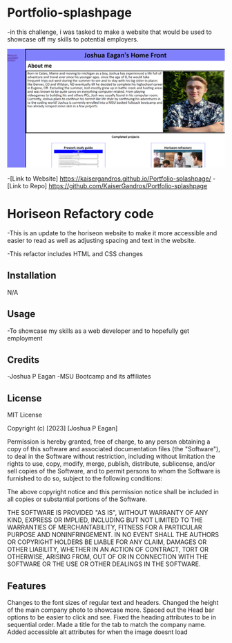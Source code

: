 # Portfolio-splashpage

-in this challenge, i was tasked to make a website that would be used to showcase off my skills to potential employers. 

![](assets\images\thiswebsite.PNG)

-[Link to Website] https://kaisergandros.github.io/Portfolio-splashpage/
-[Link to Repo] https://github.com/KaiserGandros/Portfolio-splashpage

# Horiseon Refactory code 

-This is an update to the horiseon website to make it more accessible and easier to read as well as adjusting spacing and text in the website.

-This refactor includes HTML and CSS changes

## Installation

N/A

## Usage

-To showcase my skills as a web developer and to hopefully get employment

## Credits

-Joshua P Eagan
-MSU Bootcamp and its affiliates 

## License
MIT License

Copyright (c) [2023] [Joshua P Eagan]

Permission is hereby granted, free of charge, to any person obtaining a copy
of this software and associated documentation files (the "Software"), to deal
in the Software without restriction, including without limitation the rights
to use, copy, modify, merge, publish, distribute, sublicense, and/or sell
copies of the Software, and to permit persons to whom the Software is
furnished to do so, subject to the following conditions:

The above copyright notice and this permission notice shall be included in all
copies or substantial portions of the Software.

THE SOFTWARE IS PROVIDED "AS IS", WITHOUT WARRANTY OF ANY KIND, EXPRESS OR
IMPLIED, INCLUDING BUT NOT LIMITED TO THE WARRANTIES OF MERCHANTABILITY,
FITNESS FOR A PARTICULAR PURPOSE AND NONINFRINGEMENT. IN NO EVENT SHALL THE
AUTHORS OR COPYRIGHT HOLDERS BE LIABLE FOR ANY CLAIM, DAMAGES OR OTHER
LIABILITY, WHETHER IN AN ACTION OF CONTRACT, TORT OR OTHERWISE, ARISING FROM,
OUT OF OR IN CONNECTION WITH THE SOFTWARE OR THE USE OR OTHER DEALINGS IN THE
SOFTWARE.

## Features

Changes to the font sizes of regular text and headers.
Changed the height of the main company photo to showcase more.
Spaced out the Head bar options to be easier to click and see.
Fixed the heading attributes to be in sequential order.
Made a title for the tab to match the company name.
Added accessible alt attributes for when the image doesnt load

